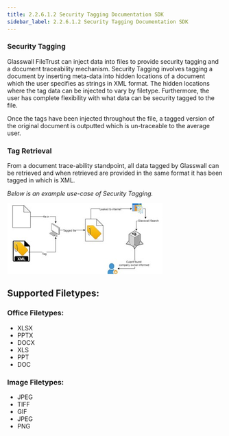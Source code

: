 ```yaml
---
title: 2.2.6.1.2 Security Tagging Documentation SDK
sidebar_label: 2.2.6.1.2 Security Tagging Documentation SDK
---
```


### Security Tagging

Glasswall FileTrust can inject data into files to provide security tagging and a document traceability mechanism. Security Tagging involves tagging a document by inserting meta-data into hidden locations of a document which the user specifies as strings in XML format. The hidden locations where the tag data can be injected to vary by filetype. Furthermore, the user has complete flexibility with what data can be security tagged to the file.

Once the tags have been injected throughout the file, a tagged version of the original document is outputted which is un-traceable to the average user.

### Tag Retrieval

From a document trace-ability standpoint, all data tagged by Glasswall can be retrieved and when retrieved are provided in the same format it has been tagged in which is XML.

_Below is an example use-case of Security Tagging._

![](securitytagging.jpg)

## Supported Filetypes:

### Office Filetypes:

- XLSX
- PPTX
- DOCX
- XLS
- PPT
- DOC

### Image Filetypes:

- JPEG
- TIFF
- GIF
- JPEG
- PNG